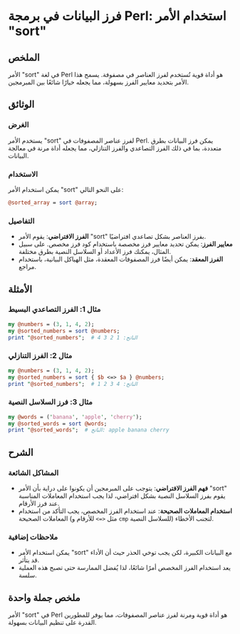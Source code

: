 <!--
Meta Description: # فرز البيانات في برمجة Perl: استخدام الأمر "sort" ## الملخص الأمر "sort" في لغة Perl هو أداة قوية تُستخدم لفرز العناصر في مصفوفة. يسمح هذا الأمر بتحد...
Meta Keywords: sort, الفرز, الأمر, فرز, perl
-->

# فرز البيانات في برمجة Perl: استخدام الأمر "sort"

## الملخص
الأمر "sort" في لغة Perl هو أداة قوية تُستخدم لفرز العناصر في مصفوفة. يسمح هذا الأمر بتحديد معايير الفرز بسهولة، مما يجعله خيارًا شائعًا بين المبرمجين.

## الوثائق
### الغرض
يستخدم الأمر "sort" لفرز عناصر المصفوفات في Perl. يمكن فرز البيانات بطرق متعددة، بما في ذلك الفرز التصاعدي والفرز التنازلي، مما يجعله أداة مرنة في معالجة البيانات.

### الاستخدام
يمكن استخدام الأمر "sort" على النحو التالي:

```perl
@sorted_array = sort @array;
```

### التفاصيل
- **الفرز الافتراضي**: يقوم الأمر "sort" بفرز العناصر بشكل تصاعدي افتراضيًا.
- **معايير الفرز**: يمكن تحديد معايير فرز مخصصة باستخدام كود فرز مخصص. على سبيل المثال، يمكنك فرز الأعداد أو السلاسل النصية بطرق مختلفة.
- **الفرز المعقد**: يمكن أيضًا فرز المصفوفات المعقدة، مثل الهياكل البيانية، باستخدام مراجع.

## الأمثلة
### مثال 1: الفرز التصاعدي البسيط
```perl
my @numbers = (3, 1, 4, 2);
my @sorted_numbers = sort @numbers;
print "@sorted_numbers";  # الناتج: 1 2 3 4
```

### مثال 2: الفرز التنازلي
```perl
my @numbers = (3, 1, 4, 2);
my @sorted_numbers = sort { $b <=> $a } @numbers;
print "@sorted_numbers";  # الناتج: 4 3 2 1
```

### مثال 3: فرز السلاسل النصية
```perl
my @words = ('banana', 'apple', 'cherry');
my @sorted_words = sort @words;
print "@sorted_words";  # الناتج: apple banana cherry
```

## الشرح
### المشاكل الشائعة
- **فهم الفرز الافتراضي**: يتوجب على المبرمجين أن يكونوا على دراية بأن الأمر "sort" يقوم بفرز السلاسل النصية بشكل افتراضي، لذا يجب استخدام المعاملات المناسبة عند فرز الأرقام.
- **استخدام المعاملات الصحيحة**: عند استخدام الفرز المخصص، يجب التأكد من استخدام المعاملات الصحيحة (مثل `<=>` للأرقام و `cmp` للسلاسل النصية) لتجنب الأخطاء.

### ملاحظات إضافية
- يمكن استخدام الأمر "sort" مع البيانات الكبيرة، لكن يجب توخي الحذر حيث أن الأداء قد يتأثر.
- يعد استخدام الفرز المخصص أمرًا شائعًا، لذا يُفضل الممارسة حتى تصبح هذه العملية سلسة.

## ملخص جملة واحدة
الأمر "sort" في Perl هو أداة قوية ومرنة لفرز عناصر المصفوفات، مما يوفر للمطورين القدرة على تنظيم البيانات بسهولة.